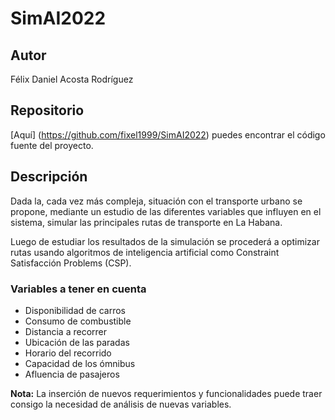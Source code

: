 # SimAI2022

## Autor
Félix Daniel Acosta Rodríguez 
 
## Repositorio
[Aquí] (https://github.com/fixel1999/SimAI2022) puedes encontrar el código fuente del proyecto.

## Descripción
Dada la, cada vez más compleja, situación con el transporte urbano se propone, mediante un estudio de las diferentes variables que influyen en el sistema, simular las principales rutas de transporte en La Habana.

Luego de estudiar los resultados de la simulación se procederá a optimizar rutas usando algoritmos de inteligencia artificial como Constraint Satisfacción Problems (CSP).

### Variables a tener en cuenta

- Disponibilidad de carros
- Consumo de combustible
- Distancia a recorrer
- Ubicación de las paradas
- Horario del recorrido
- Capacidad de los ómnibus
- Afluencia de pasajeros

**Nota:** La inserción de nuevos requerimientos y funcionalidades puede traer consigo la necesidad de análisis de nuevas variables.
